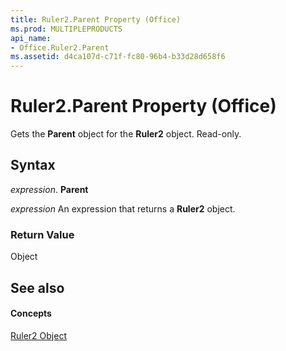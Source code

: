 ```yaml
---
title: Ruler2.Parent Property (Office)
ms.prod: MULTIPLEPRODUCTS
api_name:
- Office.Ruler2.Parent
ms.assetid: d4ca107d-c71f-fc80-96b4-b33d28d658f6
---
```



# Ruler2.Parent Property (Office)

Gets the  **Parent** object for the **Ruler2** object. Read-only.


## Syntax

 _expression_. **Parent**

 _expression_ An expression that returns a **Ruler2** object.


### Return Value

Object


## See also


#### Concepts


[Ruler2 Object](ruler2-object-office.md)

